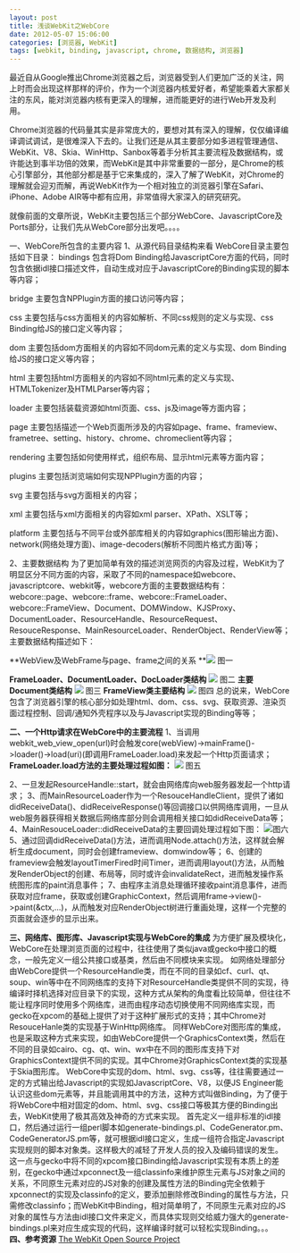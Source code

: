 ```yaml
---
layout: post
title: 浅谈WebKit之WebCore
date: 2012-05-07 15:06:00
categories: [浏览器, WebKit]
tags: [webkit, binding, javascript, chrome, 数据结构, 浏览器]
---
```

最近自从Google推出Chrome浏览器之后，浏览器受到人们更加广泛的关注，网上时而会出现这样那样的评价，作为一个浏览器内核爱好者，希望能乘着大家都关注的东风，能对浏览器内核有更深入的理解，进而能更好的进行Web开发及利用。

Chrome浏览器的代码量其实是非常庞大的，要想对其有深入的理解，仅仅编译编译调试调试，是很难深入下去的。让我们还是从其主要部分如多进程管理通信、WebKit、V8、Skia、WinHttp、Sanbox等着手分析其主要流程及数据结构，或许能达到事半功倍的效果，而WebKit是其中非常重要的一部分，是Chrome的核心引擎部分，其他部分都是基于它来集成的，深入了解了WebKit，对Chrome的理解就会迎刃而解，再说WebKit作为一个相对独立的浏览器引擎在Safari、iPhone、Adobe AIR等中都有应用，非常值得大家深入的研究研究。

就像前面的文章所说，WebKit主要包括三个部分WebCore、JavascriptCore及Ports部分，让我们先从WebCore部分出发吧。。。。

一、WebCore所包含的主要内容
1、从源代码目录结构来看
WebCore目录主要包括如下目录：
bindings 包含将Dom Binding给JavascriptCore方面的代码，同时包含依据idl接口描述文件，自动生成对应于JavascriptCore的Binding实现的脚本等内容；

bridge 主要包含NPPlugin方面的接口访问等内容；

css 主要包括与css方面相关的内容如解析、不同css规则的定义与实现、css Binding给JS的接口定义等内容；

dom 主要包括dom方面相关的内容如不同dom元素的定义与实现、dom Binding给JS的接口定义等内容；

html 主要包括html方面相关的内容如不同html元素的定义与实现、HTMLTokenizer及HTMLParser等内容；

loader 主要包括装载资源如html页面、css、js及image等方面内容；

page 主要包括描述一个Web页面所涉及的内容如page、frame、frameview、frametree、setting、history、chrome、chromeclient等内容；

rendering 主要包括如何使用样式，组织布局、显示html元素等方面内容；

plugins 主要包括浏览端如何实现NPPlugin方面的内容；

svg 主要包括与svg方面相关的内容；

xml 主要包括与xml方面相关的内容如xml parser、XPath、XSLT等；

platform 主要包括与不同平台或外部库相关的内容如graphics(图形输出方面)、network(网络处理方面)、image-decoders(解析不同图片格式方面)等；

2、主要数据结构
为了更加简单有效的描述浏览网页的内容及过程，WebKit为了明显区分不同方面的内容，采取了不同的namespace如webcore、javascriptcore、webkit等，webcore方面的主要数据结构有：
webcore::page、webcore::frame、webcore::FrameLoader、webcore::FrameView、Document、DOMWindow、KJSProxy、DocumentLoader、ResourceHandle、ResourceRequest、ResouceResponse、MainResourceLoader、RenderObject、RenderView等；主要数据结构描述如下：


**WebView及WebFrame与page、frame之间的关系
**![](http://hi.csdn.net/attachment/201109/8/0_131544797681S3.gif)
图一

**FrameLoader、DocumentLoader、DocLoader类结构**
![](http://hi.csdn.net/attachment/201109/8/0_1315448369m923.gif)
图二
**主要Document类结构**
![](http://hi.csdn.net/attachment/201109/8/0_1315448397buF5.gif)
图三
**FrameView类主要结构**
![](http://hi.csdn.net/attachment/201109/8/0_1315448426ht1b.gif)
图四
总的说来，WebCore包含了浏览器引擎的核心部分如处理html、dom、css、svg、获取资源、渲染页面过程控制、回调/通知外壳程序以及与Javascript实现的Binding等等；

**二、一个Http请求在WebCore中的主要流程**
1、当调用webkit_web_view_open(url)时会触发core(webView)->mainFrame()->loader()->load(uri)(即调用FrameLoader.load)来发起一个Http页面请求；
**FrameLoader.load方法的主要处理过程如图：**
![](http://hi.csdn.net/attachment/201109/8/0_1315448491kAl4.gif)
图五

2、一旦发起ResourceHandle::start，就会由网络库向web服务器发起一个http请求；
3、而MainResourceLoader作为一个ResouceHandleClient，提供了诸如didReceiveData()、didReceiveResponse()等回调接口以供网络库调用，一旦从web服务器获得相关数据后网络库部分则会调用相关接口如didReceiveData等；
4、MainResouceLoader::didReceiveData的主要回调处理过程如下图：
![](http://hi.csdn.net/attachment/201109/8/0_1315448503FlSL.gif)图六
5、通过回调didReceiveData()方法，进而调用Node.attach()方法，这样就会解析生成document，同时会创建frameview、domwindow等；
6、创建的frameview会触发layoutTimerFired时间Timer，进而调用layout()方法，从而触发RenderObject的创建、布局等，同时或许会invalidateRect，进而触发操作系统图形库的paint消息事件；
7、由程序主消息处理循环接收paint消息事件，进而获取对应frame，获取或创建GraphicContext，然后调用frame->view()->paint(&ctx,...)，从而触发对应RenderObject树进行重画处理，这样一个完整的页面就会逐步的显示出来。


**三、网络库、图形库、Javascript实现与WebCore的集成**
为方便扩展及模块化，WebCore在处理浏览页面的过程中，往往使用了类似java或gecko中接口的概念，一般先定义一组公共接口或基类，然后由不同模块来实现。
如网络处理部分由WebCore提供一个ResourceHandle类，而在不同的目录如cf、curl、qt、soup、win等中在不同网络库的支持下对ResourceHandle类提供不同的实现，待编译时择机选择对应目录下的实现，这种方式从架构的角度看比较简单，但往往不能让程序同时使用多个网络库，进而由程序动态切换使用不同网络库实现，而gecko在xpcom的基础上提供了对于这种扩展形式的支持；其中Chrome对ResouceHanle类的实现基于WinHttp网络库。
同样WebCore对图形库的集成，也是采取这种方式来实现，如由WebCore提供一个GraphicsContext类，然后在不同的目录如cairo、cg、qt、win、wx中在不同的图形库支持下对GraphicsContext提供不同的实现。其中Chrome对GraphicsContext类的实现基于Skia图形库。
WebCore中实现的dom、html、svg、css等，往往需要通过一定的方式输出给Javascript的实现如JavascriptCore、V8，以便JS Engineer能认识这些dom元素等，并且能调用其中的方法，这种方式叫做Binding，为了便于将WebCore中相对固定的dom、html、svg、css接口等极其方便的Binding出去，WebKit使用了极其高效及神奇的方式来实现。
首先定义一组非标准的idl接口，然后通过运行一组perl脚本如generate-bindings.pl、CodeGenerator.pm、CodeGeneratorJS.pm等，就可根据idl接口定义，生成一组符合指定Javascript实现规则的脚本对象类。这样极大的减轻了开发人员的投入及编码错误的发生。
这一点与gecko中将不同的xpcom接口Binding给Javascript实现有本质上的差别，在gecko中通过xpconnect及一组classinfo来维护原生元素与JS对象之间的关系，不同原生元素对应的JS对象的创建及属性方法的Binding完全依赖于xpconnect的实现及classinfo的定义，要添加删除修改Binding的属性与方法，只需修改classinfo；而WebKit中Binding，相对简单明了，不同原生元素对应的JS对象的属性与方法由idl接口文件来定义，而具体实现则交给威力强大的generate-bindings.pl来对应生成实现的代码，这样编译时就可以轻松实现Binding。。。
**四、参考资源**
[The WebKit Open Source Project](http://www.kproxy.com/servlet/redirect.srv/slxv/scsvnrk/p1/)
